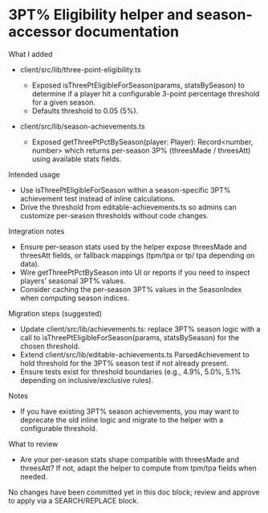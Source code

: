 # 3PT% Eligibility helper and season-accessor documentation

What I added
- client/src/lib/three-point-eligibility.ts
  - Exposed isThreePtEligibleForSeason(params, statsBySeason) to determine if a player hit a configurable 3-point percentage threshold for a given season.
  - Defaults threshold to 0.05 (5%).

- client/src/lib/season-achievements.ts
  - Exposed getThreePtPctBySeason(player: Player): Record<number, number> which returns per-season 3P% (threesMade / threesAtt) using available stats fields.
  
Intended usage
- Use isThreePtEligibleForSeason within a season-specific 3PT% achievement test instead of inline calculations.
- Drive the threshold from editable-achievements.ts so admins can customize per-season thresholds without code changes.

Integration notes
- Ensure per-season stats used by the helper expose threesMade and threesAtt fields, or fallback mappings (tpm/tpa or tp/ tpa depending on data).
- Wire getThreePtPctBySeason into UI or reports if you need to inspect players’ seasonal 3PT% values.
- Consider caching the per-season 3PT% values in the SeasonIndex when computing season indices.

Migration steps (suggested)
- Update client/src/lib/achievements.ts: replace 3PT% season logic with a call to isThreePtEligibleForSeason(params, statsBySeason) for the chosen threshold.
- Extend client/src/lib/editable-achievements.ts ParsedAchievement to hold threshold for the 3PT% season test if not already present.
- Ensure tests exist for threshold boundaries (e.g., 4.9%, 5.0%, 5.1% depending on inclusive/exclusive rules).

Notes
- If you have existing 3PT% season achievements, you may want to deprecate the old inline logic and migrate to the helper with a configurable threshold.

What to review
- Are your per-season stats shape compatible with threesMade and threesAtt? If not, adapt the helper to compute from tpm/tpa fields when needed.

No changes have been committed yet in this doc block; review and approve to apply via a SEARCH/REPLACE block.
